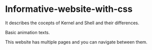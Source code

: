 # Informative-website-with-css

It describes the cocepts of Kernel and Shell and their differences.

Basic animation texts.

This website has multiple pages and you can navigate between them.
